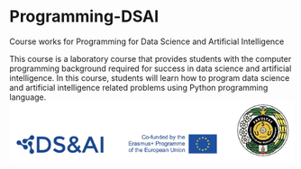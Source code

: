 # Programming-DSAI
Course works for Programming for Data Science and Artificial Intelligence

This course is a laboratory course that provides students with the computer programming background required for success in data science and artificial intelligence.
In this course, students will learn how to program data science and artificial intelligence related problems using Python programming language.
![Erasmus-DSAI Logo](https://github.com/opimstp-usu/Programming-DSAI/blob/main/images/Logo.png?raw=true)
